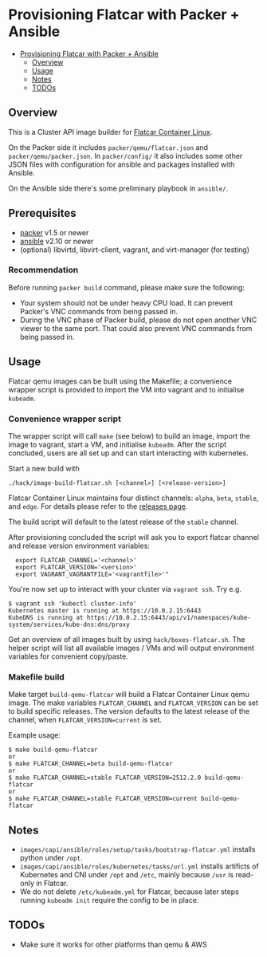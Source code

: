 # Provisioning Flatcar with Packer + Ansible

- [Provisioning Flatcar with Packer + Ansible](#provisioning-flatcar-with-packer--ansible)
  - [Overview](#overview)
  - [Usage](#usage)
  - [Notes](#notes)
  - [TODOs](#todos)

## Overview

This is a Cluster API image builder for [Flatcar Container Linux](https://www.flatcar-linux.org/).

On the Packer side it includes `packer/qemu/flatcar.json` and `packer/qemu/packer.json`.
In `packer/config/` it also includes some other JSON files with configuration for
ansible and packages installed with Ansible.

On the Ansible side there's some preliminary playbook in `ansible/`.

## Prerequisites

* [packer](https://packer.io/) v1.5 or newer
* [ansible](https://github.com/ansible/ansible/releases) v2.10 or newer
* (optional) libvirtd, libvirt-client, vagrant, and virt-manager (for testing)

### Recommendation

Before running `packer build` command, please make sure the following:

* Your system should not be under heavy CPU load. It can prevent Packer's VNC commands from being passed in.
* During the VNC phase of Packer build, please do not open another VNC viewer to the same port. That could also prevent VNC commands from being passed in.

## Usage

Flatcar qemu images can be built using the Makefile; a convenience wrapper
script is provided to import the VM into vagrant and to initialise `kubeadm`.

### Convenience wrapper script

The wrapper script will call `make` (see below) to build an image,
import the image to vagrant, start a VM, and initialise `kubeadm`. After the
script concluded, users are all set up and can start interacting with kubernetes.

Start a new build with
```shell
./hack/image-build-flatcar.sh [<channel>] [<release-version>]
```

Flatcar Container Linux maintains four distinct
channels: `alpha`, `beta`, `stable`, and `edge`. For details please refer to
the [releases page](https://www.flatcar-linux.org/releases/).

The build script will default to the latest release of the `stable` channel.

After provisioning concluded the script will ask you to export flatcar channel
and release version environment variables:
```shell
  export FLATCAR_CHANNEL='<channel>'
  export FLATCAR_VERSION='<version>'
  export VAGRANT_VAGRANTFILE='<vagrantfile>'"
```

You're now set up to interact with your cluster via `vagrant ssh`. Try e.g.

```shell
$ vagrant ssh 'kubectl cluster-info'
Kubernetes master is running at https://10.0.2.15:6443
KubeDNS is running at https://10.0.2.15:6443/api/v1/namespaces/kube-system/services/kube-dns:dns/proxy
```

Get an overview of all images built by using `hack/boxes-flatcar.sh`. The
helper script will list all available images / VMs and will output environment
variables for convenient copy/paste.

### Makefile build

Make target `build-qemu-flatcar` will build a Flatcar Container Linux qemu
image. The make variables `FLATCAR_CHANNEL` and `FLATCAR_VERSION` can be set to
build specific releases. The version defaults to the latest release of the channel, when `FLATCAR_VERSION=current` is set.

Example usage:
```shell
$ make build-qemu-flatcar
or
$ make FLATCAR_CHANNEL=beta build-qemu-flatcar
or
$ make FLATCAR_CHANNEL=stable FLATCAR_VERSION=2512.2.0 build-qemu-flatcar
or
$ make FLATCAR_CHANNEL=stable FLATCAR_VERSION=current build-qemu-flatcar
```

## Notes

* `images/capi/ansible/roles/setup/tasks/bootstrap-flatcar.yml` installs python under `/opt`.
* `images/capi/ansible/roles/kubernetes/tasks/url.yml` installs artificts of Kubernetes and CNI under `/opt` and `/etc`, mainly because `/usr` is read-only in Flatcar.
* We do not delete `/etc/kubeadm.yml` for Flatcar, because later steps running `kubeadm init` require the config to be in place.

## TODOs

* Make sure it works for other platforms than qemu & AWS
